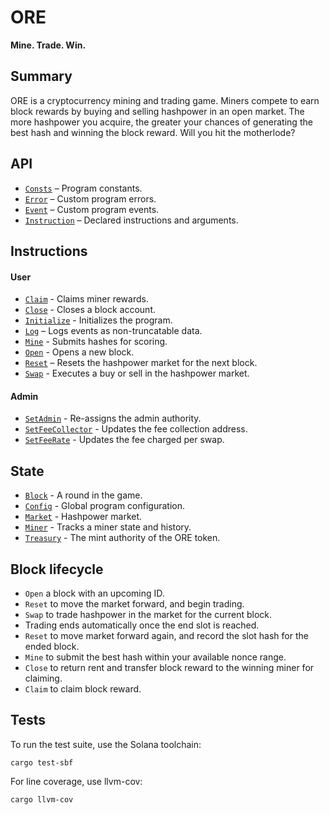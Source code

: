 # ORE

**Mine. Trade. Win.**

## Summary

ORE is a cryptocurrency mining and trading game. Miners compete to earn block rewards by buying and selling hashpower in an open market. The more hashpower you acquire, the greater your chances of generating the best hash and winning the block reward. Will you hit the motherlode?


## API
- [`Consts`](api/src/consts.rs) – Program constants.
- [`Error`](api/src/error.rs) – Custom program errors.
- [`Event`](api/src/error.rs) – Custom program events.
- [`Instruction`](api/src/instruction.rs) – Declared instructions and arguments.

## Instructions

#### User
- [`Claim`](program/src/claim.rs) - Claims miner rewards. 
- [`Close`](program/src/close.rs) - Closes a block account.
- [`Initialize`](program/src/initialize.rs) - Initializes the program.
- [`Log`](program/src/log.rs) – Logs events as non-truncatable data.
- [`Mine`](program/src/mine.rs) - Submits hashes for scoring.
- [`Open`](program/src/open.rs) - Opens a new block.
- [`Reset`](program/src/reset.rs) – Resets the hashpower market for the next block.
- [`Swap`](program/src/swap.rs) - Executes a buy or sell in the hashpower market.

#### Admin
- [`SetAdmin`](program/src/set_admin.rs) - Re-assigns the admin authority.
- [`SetFeeCollector`](program/src/set_admin.rs) - Updates the fee collection address.
- [`SetFeeRate`](program/src/set_admin.rs) - Updates the fee charged per swap.

## State
- [`Block`](api/src/state/block.rs) - A round in the game.
- [`Config`](api/src/state/config.rs) - Global program configuration.
- [`Market`](api/src/state/market.rs) - Hashpower market.
- [`Miner`](api/src/state/miner.rs) - Tracks a miner state and history.
- [`Treasury`](api/src/state/treasury.rs) - The mint authority of the ORE token.


## Block lifecycle

- `Open` a block with an upcoming ID.
- `Reset` to move the market forward, and begin trading. 
- `Swap` to trade hashpower in the market for the current block.
- Trading ends automatically once the end slot is reached.
- `Reset` to move market forward again, and record the slot hash for the ended block.
- `Mine` to submit the best hash within your available nonce range.
- `Close` to return rent and transfer block reward to the winning miner for claiming.
- `Claim` to claim block reward.


## Tests

To run the test suite, use the Solana toolchain: 

```
cargo test-sbf
```

For line coverage, use llvm-cov:

```
cargo llvm-cov
```
